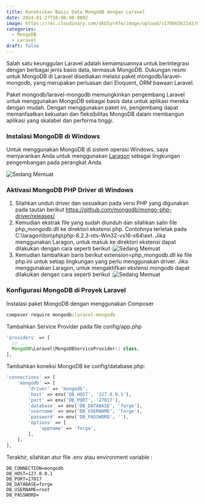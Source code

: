 ```yaml
---
title: Koneksikan Basis Data MongoDB dengan Laravel
date: 2024-01-27T16:00:00.000Z
image: https://res.cloudinary.com/dkb5yr4fe/image/upload/v17066562142/banner/18.png
categories:
  - MongoDB
  - Laravel
draft: false
---
```


Salah satu keunggulan Laravel adalah kemampuannya untuk berintegrasi dengan berbagai jenis basis data, termasuk MongoDB. Dukungan resmi untuk MongoDB di Laravel disediakan melalui paket mongodb/laravel-mongodb, yang merupakan perluasan dari Eloquent, ORM bawaan Laravel.

Paket mongodb/laravel-mongodb memungkinkan pengembang Laravel untuk menggunakan MongoDB sebagai basis data untuk aplikasi mereka dengan mudah. Dengan menggunakan paket ini, pengembang dapat memanfaatkan kekuatan dan fleksibilitas MongoDB dalam membangun aplikasi yang skalabel dan performa tinggi.

### Instalasi MongoDB di Windows

Untuk menggunakan MongoDB di sistem operasi Windows, saya menyarankan Anda untuk menggunakan [Laragon](https://laragon.org/ "Laragon") sebagai lingkungan pengembangan pada perangkat Anda.

![Sedang Memuat](<https://res.cloudinary.com/dkb5yr4fe/image/upload/v17066562142/post/18/Cuplikan layar 2024-01-28 172523.png>)

### Aktivasi MongoDB PHP Driver di Windows

1. Silahkan unduh driver dan sesuaikan pada versi PHP yang digunakan pada tautan berikut [https://github.com/mongodb/mongo-php-driver/releases/ ](https://github.com/mongodb/mongo-php-driver/releases/)
2. Kemudian ekstrak file yang sudah diunduh dan silahkan salin file php_mongodb.dll ke direktori ekstensi php. Contohnya terletak pada C:\laragon\bin\php\php-8.2.3-nts-Win32-vs16-x64\ext. Jika menggunakan Laragon, untuk masuk ke direktori ekstensi dapat dilakukan dengan cara seperti berikut :![Sedang Memuat](<https://res.cloudinary.com/dkb5yr4fe/image/upload/v17066562142/post/18/Cuplikan layar 2024-01-28 172130.png>)
3. Kemudian tambahkan baris berikut extension=php_mongodb.dll ke file php.ini untuk setiap lingkungan yang perlu menggunakan driver. Jika menggunakan Laragon, untuk mengaktifkan ekstensi mongodb dapat dilakukan dengan cara seperti berikut :![Sedang Memuat](<https://res.cloudinary.com/dkb5yr4fe/image/upload/v17066562142/post/18/Cuplikan layar 2024-01-28 172204.png>)

### Konfigurasi MongoDB di Proyek Laravel

Instalasi paket MongoDB dengan menggunakan Composer

```bat
composer require mongodb/laravel-mongodb
```

Tambahkan Service Provider pada file config/app.php

```php
'providers' => [
  // ...
  MongoDB\Laravel\MongoDBServiceProvider:: class,
],
```

Tambahkan koneksi MongoDB ke config/database.php:

```php
'connections' => [
    'mongodb' => [
        'driver' => 'mongodb',
        'host' => env('DB_HOST', '127.0.0.1'),
        'port' => env('DB_PORT', '27017'),
        'database' => env('DB_DATABASE', 'forge'),
        'username' => env('DB_USERNAME', 'forge'),
        'password' => env('DB_PASSWORD', ''),
        'options' => [
            'appname' => 'forge',
        ],
    ],
],
```

Terakhir, silahkan atur file .env atau environment variable :

```
DB_CONNECTION=mongodb
DB_HOST=127.0.0.1
DB_PORT=27017
DB_DATABASE=forge
DB_USERNAME=root
DB_PASSWORD=
```
